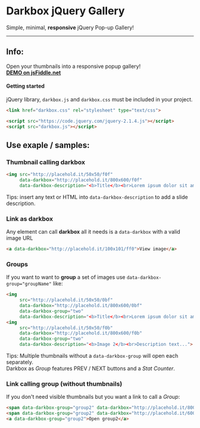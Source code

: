 # Darkbox jQuery Gallery

Simple, minimal, **responsive** jQuery Pop-up Gallery!

---
## Info:

Open your thumbnails into a responsive popup gallery!  
**[DEMO on jsFiddle.net](https://jsfiddle.net/18em393z/)**

#### Getting started

jQuery library, `darkbox.js` and `darkbox.css` must be included in your project.

```html
<link href="darkbox.css" rel="stylesheet" type="text/css">
```

```html
<script src="https://code.jquery.com/jquery-2.1.4.js"></script>
<script src="darkbox.js"></script>
```

## Use exaple / samples:

### Thumbnail calling darkbox
```html
<img src="http://placehold.it/50x50/f0f"
     data-darkbox="http://placehold.it/800x600/f0f"
     data-darkbox-description="<b>Title</b><br>Lorem ipsum dolor sit amet">
```
Tips: insert any text or HTML into `data-darkbox-description` to add a slide description.

### Link as darkbox

Any element can call **darkbox** all it needs is a `data-darkbox` with a valid image URL

```html
<a data-darkbox="http://placehold.it/100x101/ff0">View image</a>
```

### Groups

If you want to want to **group** a set of images use `data-darkbox-group="groupName"` like:

```html
<img
     src="http://placehold.it/50x50/0bf"      
     data-darkbox="http://placehold.it/800x600/0bf"
     data-darkbox-group="two"
     data-darkbox-description="<b>Title</b><br>Lorem ipsum dolor sit amet">
<img
     src="http://placehold.it/50x50/f0b"
     data-darkbox="http://placehold.it/800x600/f0b"
     data-darkbox-group="two"
     data-darkbox-description="<b>Image 2</b><br>Description text...">
```

Tips: Multiple thumbnails without a `data-darkbox-group` will open each separately.  
Darkbox as *Group* features PREV / NEXT buttons and a *Stat Counter*.

### Link calling group (without thumbnails)

If you don't need visible thumbnails but you want a link to call a *Group*:
```html
<span data-darkbox-group="group2" data-darkbox="http://placehold.it/800x600/f00"></span>
<span data-darkbox-group="group2" data-darkbox="http://placehold.it/600x800/00f"></span>
<a data-darkbox-group="group2">Open group2</a>
```
    
